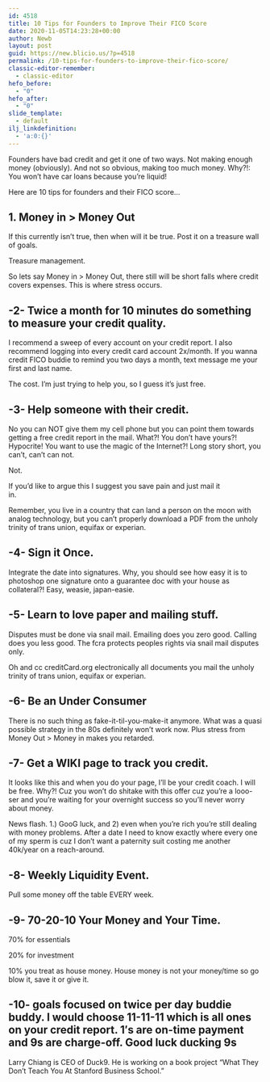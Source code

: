 ```yaml
---
id: 4518
title: 10 Tips for Founders to Improve Their FICO Score
date: 2020-11-05T14:23:28+00:00
author: Newb
layout: post
guid: https://new.blicio.us/?p=4518
permalink: /10-tips-for-founders-to-improve-their-fico-score/
classic-editor-remember:
  - classic-editor
hefo_before:
  - "0"
hefo_after:
  - "0"
slide_template:
  - default
ilj_linkdefinition:
  - 'a:0:{}'
---
```

Founders have bad credit and get it one of two ways. Not making enough money (obviously). And not so obvious, making too much money. Why?!: You won’t have car loans because you’re liquid!

Here are 10 tips for founders and their FICO score…

## 1. Money in > Money Out

If this currently isn’t true, then when will it be true. Post it on a treasure wall of goals.

Treasure management.

So lets say Money in > Money Out, there still will be short falls where credit covers expenses. This is where stress occurs.

## -2- Twice a month for 10 minutes do something to measure your credit quality.

I recommend a sweep of every account on your credit report. I also recommend logging into every credit card account 2x/month. If you wanna credit FICO buddie to remind you two days a month, text message me your first and last name.

The cost. I’m just trying to help you, so I guess it’s just free.

## -3- Help someone with their credit.

No you can NOT give them my cell phone but you can point them towards getting a free credit report in the mail. What?! You don’t have yours?! Hypocrite! You want to use the magic of the Internet?! Long story short, you can’t, can’t can not.

Not.

If you’d like to argue this I suggest you save pain and just mail it  
in.

Remember, you live in a country that can land a person on the moon with analog technology, but you can’t properly download a PDF from the unholy trinity of trans union, equifax or experian.

## -4- Sign it Once.

Integrate the date into signatures. Why, you should see how easy it is to photoshop one signature onto a guarantee doc with your house as collateral?! Easy, weasie, japan-easie.

## -5- Learn to love paper and mailing stuff.

Disputes must be done via snail mail. Emailing does you zero good. Calling does you less good. The fcra protects peoples rights via snail mail disputes only.

Oh and cc creditCard.org electronically all documents you mail the unholy trinity of trans union, equifax or experian.

## -6- Be an Under Consumer

There is no such thing as fake-it-til-you-make-it anymore. What was a quasi possible strategy in the 80s definitely won’t work now. Plus stress from Money Out > Money in makes you retarded.

## -7- Get a WIKI page to track you credit.

It looks like this and when you do your page, I’ll be your credit coach. I will be free. Why?! Cuz you won’t do shitake with this offer cuz you’re a looo-ser and you’re waiting for your overnight success so you’ll never worry about money.

News flash. 1.) GooG luck, and 2) even when you’re rich you’re still dealing with money problems. After a date I need to know exactly where every one of my sperm is cuz I don’t want a paternity suit costing me another 40k/year on a reach-around.

## -8- Weekly Liquidity Event.

Pull some money off the table EVERY week.

## -9- 70-20-10 Your Money and Your Time.

70% for essentials

20% for investment

10% you treat as house money. House money is not your money/time so go blow it, save it or give it.

## -10- goals focused on twice per day buddie buddy. I would choose 11-11-11 which is all ones on your credit report. 1′s are on-time payment and 9s are charge-off. Good luck ducking 9s

Larry Chiang is CEO of Duck9. He is working on a book project “What They Don’t Teach You At Stanford Business School.”